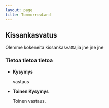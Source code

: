 ```yaml
---
layout: page
title: TommorrowLand
---
```



## Kissankasvatus

Olemme kokeneita kissankasvattajia jne jne jne

### Tietoa tietoa tietoa
  
* **Kysymys**

  vastaus

* **Toinen Kysymys**

  Toinen vastaus.


